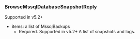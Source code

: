 ### BrowseMssqlDatabaseSnapshotReply
Supported in v5.2+

- items: a list of MssqlBackups
  - Required. Supported in v5.2+
  A list of snapshots and logs.
